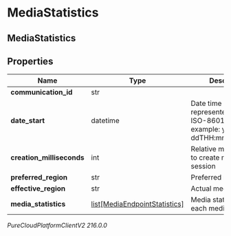 # MediaStatistics

## MediaStatistics

## Properties

|Name | Type | Description | Notes|
|------------ | ------------- | ------------- | -------------|
| **communication_id** | str |  | [optional] |
| **date_start** | datetime | Date time is represented as an ISO-8601 string. For example: yyyy-MM-ddTHH:mm:ss[.mmm]Z | [optional] |
| **creation_milliseconds** | int | Relative milliseconds to create media session | [optional] |
| **preferred_region** | str | Preferred media region | [optional] |
| **effective_region** | str | Actual media region | [optional] |
| **media_statistics** | [list[MediaEndpointStatistics]](MediaEndpointStatistics) | Media statistics for each media endpoint | [optional] |



_PureCloudPlatformClientV2 216.0.0_

